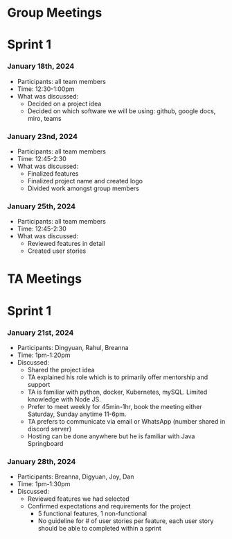 # Group Meetings

# Sprint 1

### January 18th, 2024
- Participants: all team members
- Time: 12:30-1:00pm
- What was discussed:
  - Decided on a project idea
  - Decided on which software we will be using: github, google docs, miro, teams

### January 23nd, 2024
- Participants: all team members 
- Time: 12:45-2:30
- What was discussed:
  - Finalized features 
  - Finalized project name and created logo 
  - Divided work amongst group members 

### January 25th, 2024
- Participants: all team members 
- Time: 12:45-2:30
- What was discussed:
  - Reviewed features in detail 
  - Created user stories

# TA Meetings

# Sprint 1

### January 21st, 2024
- Participants: Dingyuan, Rahul, Breanna
- Time: 1pm-1:20pm 
- Discussed:
  - Shared the project idea 
  - TA explained his role which is to primarily offer mentorship and support
  - TA is familiar with python, docker, Kubernetes, mySQL. Limited knowledge with Node JS. 
  - Prefer to meet weekly for 45min-1hr, book the meeting either Saturday, Sunday anytime 11-6pm. 
  - TA prefers to communicate via email or WhatsApp (number shared in discord server)
  - Hosting can be done anywhere but he is familiar with Java Springboard

### January 28th, 2024
- Participants: Breanna, Digyuan, Joy, Dan 
- Time: 1pm-1:30pm 
- Discussed:
  - Reviewed features we had selected 
  - Confirmed expectations and requirements for the project
    - 5 functional features, 1 non-functional
    - No guideline for # of user stories per feature, each user story should be able to completed within a sprint  